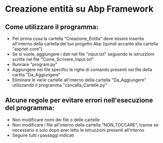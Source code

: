 # Creazione entità su Abp Framework

## Come utilizzare il programma:
<ul>
    <li>Per prima cosa la cartella "Creazione_Entita" deve essere inserita all'interno della cartella del tuo progetto Abp (quindi accanto alla cartella "aspnet-core")</li>
    <li>Se si vuole, aggiungere i dati nel file "input.txt" seguendo le istruzzioni scritte nel file "Come_Scrivere_Input.txt"</li>
    <li>Runnare "program.py"</li>
    <li>Aggiungere nei file specifici le righe di comando presenti nei file della cartlla "Da_Aggiungere"</li>
    <li>Eliminare le varie cartelle all'interno della cartella "Da_Aggiungere" utilizzando il programma "cancalla_Cartelle.py"</li>
</ul>

## Alcune regole per evitare errori nell'esecuzione del programma:
<ul>
    <li>Non modificare nomi dei file o delle cartelle</li>
    <li>Non modificare i file all'interno della cartella "NON_TOCCARE", tranne se necessario e solo dopo aver letto le istruzzioni presenti all'interno</li>
    <li>Seguire tutti i passaggi indicati</li>
</ul>
